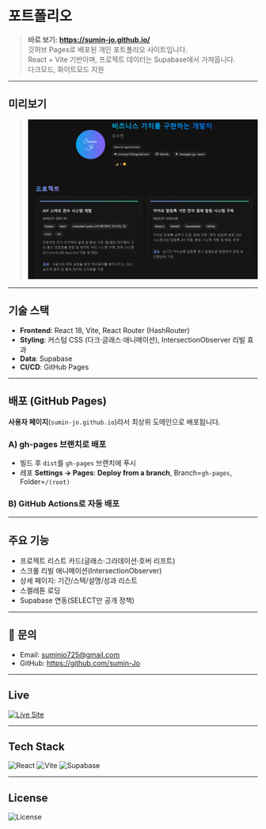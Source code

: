 # 포트폴리오

> **바로 보기:** **https://sumin-jo.github.io/**  
> 깃허브 Pages로 배포된 개인 포트폴리오 사이트입니다.  
> React + Vite 기반이며, 프로젝트 데이터는 Supabase에서 가져옵니다.  
> 다크모드, 화이트모드 지원

---

## 미리보기

> ![preview](./public/images/preview.png)

---

## 기술 스택

- **Frontend**: React 18, Vite, React Router (HashRouter)
- **Styling**: 커스텀 CSS (다크·글래스·애니메이션), IntersectionObserver 리빌 효과
- **Data**: Supabase
- **CI/CD**: GitHub Pages

---

##  배포 (GitHub Pages)

**사용자 페이지**(`sumin-jo.github.io`)라서 최상위 도메인으로 배포됩니다.

### A) gh-pages 브랜치로 배포
- 빌드 후 `dist`를 `gh-pages` 브랜치에 푸시
- 레포 **Settings → Pages**: **Deploy from a branch**, Branch=`gh-pages`, Folder=`/(root)`

### B) GitHub Actions로 자동 배포 

---

##  주요 기능

- 프로젝트 리스트 카드(글래스·그라데이션·호버 리프트)
- 스크롤 리빌 애니메이션(IntersectionObserver)
- 상세 페이지: 기간/스택/설명/성과 리스트
- 스켈레톤 로딩
- Supabase 연동(SELECT만 공개 정책)

---

## 👋 문의

- Email: suminjo725@gmail.com
- GitHub: https://github.com/sumin-Jo

---

##  Live

[![Live Site](https://img.shields.io/badge/Visit-Portfolio-7c9bff?style=for-the-badge)](https://sumin-jo.github.io/#/)

---

##  Tech Stack

![React](https://img.shields.io/badge/React-18-61dafb?logo=react&logoColor=white)
![Vite](https://img.shields.io/badge/Vite-React-646cff?logo=vite&logoColor=white)
![Supabase](https://img.shields.io/badge/Supabase-DB%20%2F%20Storage-3fcf8e?logo=supabase&logoColor=white)

---

##  License

![License](https://img.shields.io/badge/License-MIT-lightgrey)
